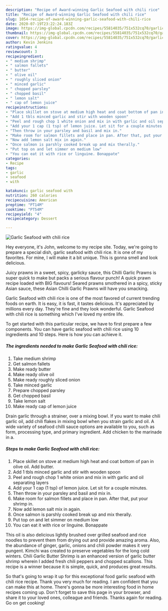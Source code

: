 ```yaml
---
description: "Recipe of Award-winning Garlic Seafood with chili rice"
title: "Recipe of Award-winning Garlic Seafood with chili rice"
slug: 1054-recipe-of-award-winning-garlic-seafood-with-chili-rice
date: 2020-07-19T23:22:24.183Z
image: https://img-global.cpcdn.com/recipes/55814035/751x532cq70/garlic-seafood-with-chili-rice-recipe-main-photo.jpg
thumbnail: https://img-global.cpcdn.com/recipes/55814035/751x532cq70/garlic-seafood-with-chili-rice-recipe-main-photo.jpg
cover: https://img-global.cpcdn.com/recipes/55814035/751x532cq70/garlic-seafood-with-chili-rice-recipe-main-photo.jpg
author: Kevin Jenkins
ratingvalue: 4
reviewcount: 3
recipeingredient:
- " medium shrimp"
- " salmon fallets"
- " butter"
- " olive oil"
- " roughly sliced onion"
- " minced garlic"
- " chopped parsley"
- " chopped basil"
- " lemon salt"
- " cap of lemon juice"
recipeinstructions:
- "Place skillet on stove at medium high heat and coat bottom of pan in olive oil. Add butter."
- "Add 1 tbls minced garlic and stir with wooden spoon"
- "Peel and rough chop 1 white onion and mix in with garlic and oil separating layers"
- "Add your 1 cap (1 tsp) of lemon juice. Let sit for a couple minutes."
- "Then throw in your parsley and basil and mix in."
- "Make room for salmon fillets and place in pan. After that, put your shrimp in."
- "Now add lemon salt mix in again."
- "Once salmon is parshly cooked break up and mix therally."
- "Put top on and let simmer on medium low"
- "You can eat it with rice or linguine. Bonappate"
categories:
- Recipe
tags:
- garlic
- seafood
- with

katakunci: garlic seafood with 
nutrition: 260 calories
recipecuisine: American
preptime: "PT14M"
cooktime: "PT54M"
recipeyield: "4"
recipecategory: Dessert

---
```



![Garlic Seafood with chili rice](https://img-global.cpcdn.com/recipes/55814035/751x532cq70/garlic-seafood-with-chili-rice-recipe-main-photo.jpg)

Hey everyone, it's John, welcome to my recipe site. Today, we're going to prepare a special dish, garlic seafood with chili rice. It is one of my favorites. For mine, I will make it a bit unique. This is gonna smell and look delicious.

Juicy prawns in a sweet, spicy, garlicky sauce, this Chilli Garlic Prawns is super quick to make but packs a serious flavour punch! A quick prawn recipe loaded with BIG flavours! Seared prawns smothered in a spicy, sticky Asian sauce, these Asian Chilli Garlic Prawns will have you smacking.

Garlic Seafood with chili rice is one of the most favored of current trending foods on earth. It is easy, it is fast, it tastes delicious. It's appreciated by millions every day. They're fine and they look wonderful. Garlic Seafood with chili rice is something which I've loved my entire life.


To get started with this particular recipe, we have to first prepare a few components. You can have garlic seafood with chili rice using 10 ingredients and 10 steps. Here is how you can achieve it.

<!--inarticleads1-->

##### The ingredients needed to make Garlic Seafood with chili rice:

1. Take  medium shrimp
1. Get  salmon fallets
1. Make ready  butter
1. Make ready  olive oil
1. Make ready  roughly sliced onion
1. Take  minced garlic
1. Prepare  chopped parsley
1. Get  chopped basil
1. Take  lemon salt
1. Make ready  cap of lemon juice


Drain garlic through a strainer, over a mixing bowl. If you want to make chili garlic oil, add chili flakes in mixing bowl when you strain garlic and oil. A wide variety of seafood chilli sauce options are available to you, such as form, processing type, and primary ingredient. Add chicken to the marinade in a. 

<!--inarticleads2-->

##### Steps to make Garlic Seafood with chili rice:

1. Place skillet on stove at medium high heat and coat bottom of pan in olive oil. Add butter.
1. Add 1 tbls minced garlic and stir with wooden spoon
1. Peel and rough chop 1 white onion and mix in with garlic and oil separating layers
1. Add your 1 cap (1 tsp) of lemon juice. Let sit for a couple minutes.
1. Then throw in your parsley and basil and mix in.
1. Make room for salmon fillets and place in pan. After that, put your shrimp in.
1. Now add lemon salt mix in again.
1. Once salmon is parshly cooked break up and mix therally.
1. Put top on and let simmer on medium low
1. You can eat it with rice or linguine. Bonappate


This oil is also delicious lightly brushed over grilled seafood and rice noodles to prevent them from drying out and provide amazing aroma. Also, the abundance of ginger, garlic, onions and chili powder makes it very pungent. Kimchi was created to preserve vegetables for the long cold winters. Chili Garlic Butter Shrimp is an enhanced version of garlic butter shrimp wherein I added fresh chili peppers and chopped scallions. This recipe is a winner because it is simple, quick, and produces great results. 

So that's going to wrap it up for this exceptional food garlic seafood with chili rice recipe. Thank you very much for reading. I am confident that you can make this at home. There's gonna be more interesting food in home recipes coming up. Don't forget to save this page in your browser, and share it to your loved ones, colleague and friends. Thanks again for reading. Go on get cooking!
